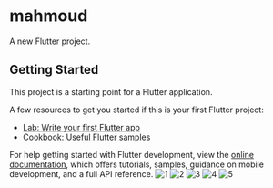 # mahmoud

A new Flutter project.

## Getting Started

This project is a starting point for a Flutter application.

A few resources to get you started if this is your first Flutter project:

- [Lab: Write your first Flutter app](https://docs.flutter.dev/get-started/codelab)
- [Cookbook: Useful Flutter samples](https://docs.flutter.dev/cookbook)

For help getting started with Flutter development, view the
[online documentation](https://docs.flutter.dev/), which offers tutorials,
samples, guidance on mobile development, and a full API reference.
![1](https://github.com/user-attachments/assets/3b25ed5b-3817-4cf1-abde-c7aeae140263)
![2](https://github.com/user-attachments/assets/8ba8dc29-feb4-4ff1-88d0-6d003b65cd4c)
![3](https://github.com/user-attachments/assets/8b007b81-da65-4c5f-82ba-b2969857fe7a)
![4](https://github.com/user-attachments/assets/4806acfe-1409-41ff-8739-6e889431e3dd)
![5](https://github.com/user-attachments/assets/d3f3b934-5676-4b3a-a3f3-61c7d2cc7fe1)
